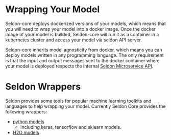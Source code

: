 # Wrapping Your Model

Seldon-core deploys dockerized versions of your models, which means that  you will need to wrap your model into a docker image. Once the docker image of your model is builded, Seldon-core will run it as a container in a kubernetes cluster and access your model via seldon API server.

Seldon-core inherits model agnosticity from docker, which means you can deploy  models written in any programming language. The only requirement is that the input and output messages sent to the docker container where your model is deployed respects the internal [Seldon Microservice API](../reference/internal-api.md).

# Seldon Wrappers
Seldon provides some tools for popular machine learning toolkits and languages to help wrapping your model. Currently Seldon Core provides the following wrappers:

* [python models](./python.md)
  * including keras, tensorflow and sklearn models.
* [H2O models](./h2o.md)